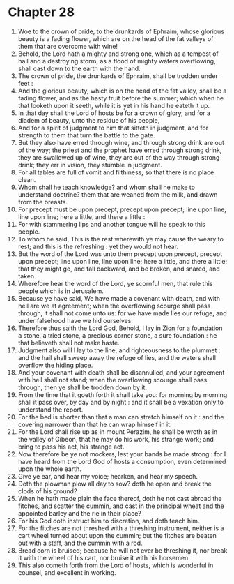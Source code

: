 # Chapter 28

1. Woe to the crown of pride, to the drunkards of Ephraim, whose glorious beauty is a fading flower, which are on the head of the fat valleys of them that are overcome with wine!
2. Behold, the Lord hath a mighty and strong one, which as a tempest of hail and a destroying storm, as a flood of mighty waters overflowing, shall cast down to the earth with the hand.
3. The crown of pride, the drunkards of Ephraim, shall be trodden under feet :
4. And the glorious beauty, which is on the head of the fat valley, shall be a fading flower, and as the hasty fruit before the summer; which when he that looketh upon it seeth, while it is yet in his hand he eateth it up.
5. In that day shall the Lord of hosts be for a crown of glory, and for a diadem of beauty, unto the residue of his people,
6. And for a spirit of judgment to him that sitteth in judgment, and for strength to them that turn the battle to the gate.
7. But they also have erred through wine, and through strong drink are out of the way; the priest and the prophet have erred through strong drink, they are swallowed up of wine, they are out of the way through strong drink; they err in vision, they stumble in judgment.
8. For all tables are full of vomit and filthiness, so that there is no place clean.
9. Whom shall he teach knowledge? and whom shall he make to understand doctrine? them that are weaned from the milk, and drawn from the breasts.
10. For precept must be upon precept, precept upon precept; line upon line, line upon line; here a little, and there a little :
11. For with stammering lips and another tongue will he speak to this people.
12. To whom he said, This is the rest wherewith ye may cause the weary to rest; and this is the refreshing : yet they would not hear.
13. But the word of the Lord was unto them precept upon precept, precept upon precept; line upon line, line upon line; here a little, and there a little; that they might go, and fall backward, and be broken, and snared, and taken.
14. Wherefore hear the word of the Lord, ye scornful men, that rule this people which is in Jerusalem.
15. Because ye have said, We have made a covenant with death, and with hell are we at agreement; when the overflowing scourge shall pass through, it shall not come unto us: for we have made lies our refuge, and under falsehood have we hid ourselves:
16. Therefore thus saith the Lord God, Behold, I lay in Zion for a foundation a stone, a tried stone, a precious corner stone, a sure foundation : he that believeth shall not make haste.
17. Judgment also will I lay to the line, and righteousness to the plummet : and the hail shall sweep away the refuge of lies, and the waters shall overflow the hiding place.
18. And your covenant with death shall be disannulled, and your agreement with hell shall not stand; when the overflowing scourge shall pass through, then ye shall be trodden down by it.
19. From the time that it goeth forth it shall take you: for morning by morning shall it pass over, by day and by night : and it shall be a vexation only to understand the report.
20. For the bed is shorter than that a man can stretch himself on it : and the covering narrower than that he can wrap himself in it.
21. For the Lord shall rise up as in mount Perazim, he shall be wroth as in the valley of Gibeon, that he may do his work, his strange work; and bring to pass his act, his strange act.
22. Now therefore be ye not mockers, lest your bands be made strong : for I have heard from the Lord God of hosts a consumption, even determined upon the whole earth.
23. Give ye ear, and hear my voice; hearken, and hear my speech.
24. Doth the plowman plow all day to sow? doth he open and break the clods of his ground?
25. When he hath made plain the face thereof, doth he not cast abroad the fitches, and scatter the cummin, and cast in the principal wheat and the appointed barley and the rie in their place?
26. For his God doth instruct him to discretion, and doth teach him.
27. For the fitches are not threshed with a threshing instrument, neither is a cart wheel turned about upon the cummin; but the fitches are beaten out with a staff, and the cummin with a rod.
28. Bread corn is bruised; because he will not ever be threshing it, nor break it with the wheel of his cart, nor bruise it with his horsemen.
29. This also cometh forth from the Lord of hosts, which is wonderful in counsel, and excellent in working.

